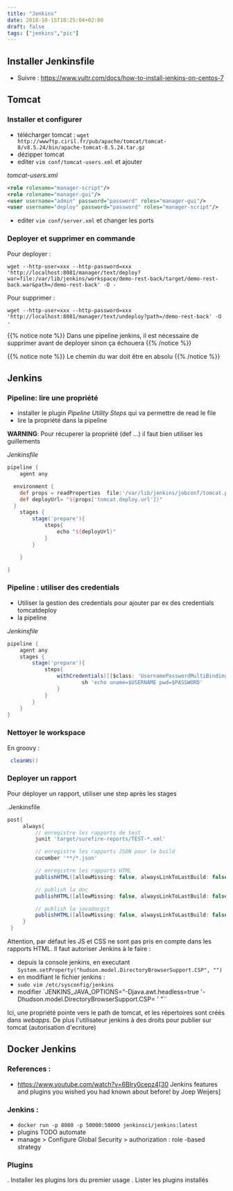 ```yaml
---
title: "Jenkins"
date: 2018-10-15T10:25:04+02:00
draft: false
tags: ["jenkins","pic"]
---
```


## Installer Jenkinsfile

* Suivre : https://www.vultr.com/docs/how-to-install-jenkins-on-centos-7

## Tomcat
### Installer et configurer
* télécharger tomcat :  `wget http://wwwftp.ciril.fr/pub/apache/tomcat/tomcat-8/v8.5.24/bin/apache-tomcat-8.5.24.tar.gz`
* dézipper tomcat
* editer `vim conf/tomcat-users.xml` et ajouter

*tomcat-users.xml*
```xml
<role rolename="manager-script"/>
<role rolename="manager-gui"/>
<user username="admin" password="password" roles="manager-gui"/>
<user username="deploy" password="password" roles="manager-script"/>
```

* editer `vim conf/server.xml` et changer les ports

### Deployer et supprimer en commande

Pour deployer :

`wget --http-user=xxx --http-password=xxx 'http://localhost:8081/manager/text/deploy?war=file:/var/lib/jenkins/workspace/demo-rest-back/target/demo-rest-back.war&path=/demo-rest-back' -O -`

Pour supprimer :

`wget --http-user=xxx --http-password=xxx 'http://localhost:8081/manager/text/undeploy?path=/demo-rest-back' -O -`

{{% notice note %}}
Dans une pipeline jenkins, il est nécessaire de supprimer avant de deployer sinon ça échouera
{{% /notice %}}


{{% notice note %}}
Le chemin du war doit être en absolu
{{% /notice %}}


## Jenkins

### Pipeline: lire une propriété

* installer le plugin _Pipeline Utility Steps_ qui va permettre de read le file
* lire la propriété dans la pipeline

**WARNING**: Pour récuperer la propriété (def ...) il faut bien utiliser les guillements

*Jenkinsfile*
```groovy
pipeline {
    agent any

  environment {
    def props = readProperties  file:'/var/lib/jenkins/jobconf/tomcat.properties'
    def deployUrl= "${props['tomcat.deploy.url']}"
  }
    stages {
        stage('prepare'){
            steps{
                echo "${deployUrl}"
            }
        }

    }

}
```

### Pipeline : utiliser des credentials
* Utiliser la gestion des credentials pour ajouter par ex des credentials tomcatdeploy
* la pipeline

*Jenkinsfile*
```groovy
pipeline {
    agent any
    stages {
        stage('prepare'){
            steps{
                withCredentials([[$class: 'UsernamePasswordMultiBinding', credentialsId: 'tomcatdeploy', usernameVariable: 'USERNAME', passwordVariable: 'PASSWORD']]) {
                        sh 'echo uname=$USERNAME pwd=$PASSWORD'
                }
            }
        }
    }
}
```


### Nettoyer le workspace

En groovy : 
```groovy
 cleanWs()
```

### Deployer un rapport
Pour déployer un rapport, utiliser une step après les stages

.Jenkinsfile
```groovy
post{
     always{
         // enregistre les rapports de test
         junit 'target/surefire-reports/TEST-*.xml'

         // enregistre les rapports JSON pour le build
         cucumber '**/*.json'

         // enregistre les rapports HTML
         publishHTML([allowMissing: false, alwaysLinkToLastBuild: false, keepAll: false, reportDir: 'target/cucumber', reportFiles: 'index.html', reportName: 'HTML Report', reportTitles: 'Rapport de tests cucumbers'])

         // publish la doc
         publishHTML([allowMissing: false, alwaysLinkToLastBuild: false, keepAll: false, reportDir: 'target/generated-docs', reportFiles: 'demo-rest-back.html', reportName: 'Doc', reportTitles: 'documentation'])

         // publish la javadocgit
         publishHTML([allowMissing: false, alwaysLinkToLastBuild: false, keepAll: false, reportDir: 'target/site/apidocs', reportFiles: 'index.html', reportName: 'JavaDoc', reportTitles: 'JavaDoc'])
     }
 }
```

Attention, par défaut les JS et CSS ne sont pas pris en compte dans les rapports HTML. Il faut autoriser Jenkins à le faire :

* depuis la console jenkins, en executant `System.setProperty("hudson.model.DirectoryBrowserSupport.CSP", "")`
* en modifiant le fichier jenkins :
 * `sudo vim /etc/sysconfig/jenkins`
 * modifier `JENKINS_JAVA_OPTIONS="-Djava.awt.headless=true '-Dhudson.model.DirectoryBrowserSupport.CSP= ' "``

Ici, une propriété pointe vers le path de tomcat, et les répertoires sont créés dans _webapps_.
De plus l'utilisateur jenkins à des droits pour publier sur tomcat (autorisation d'ecriture)


## Docker Jenkins

### References :
* https://www.youtube.com/watch?v=6BIry0cepz4[30 Jenkins features and plugins you wished you had known about before! by Joep Weijers]

### Jenkins :
* `docker run -p 8080 -p 50000:50000 jenkinsci/jenkins:latest`
* plugins  TODO automate
* manage > Configure Global Security >  authorization : role -based strategy

### Plugins
. Installer les plugins lors du premier usage
. Lister les plugins installés
